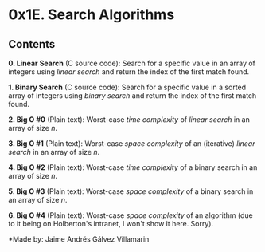 # 0x1E. Search Algorithms

## Contents

**0. Linear Search** (C source code): Search for a specific value in an array of integers using *linear search* and return the index of the first match found.

**1. Binary Search** (C source code): Search for a specific value in a sorted array of integers using *binary search* and return the index of the first match found.

**2. Big O #0** (Plain text): Worst-case *time complexity* of *linear search* in an array of size *n*.

**3. Big O #1** (Plain text): Worst-case *space complexity* of an (iterative) *linear search* in an array of size *n*.

**4. Big O #2** (Plain text): Worst-case *time complexity* of a binary search in an array of size *n*.

**5. Big O #3** (Plain text): Worst-case *space complexity* of a binary search in an array of size *n*.

**6. Big O #4** (Plain text): Worst-case *space complexity* of an algorithm (due to it being on Holberton's intranet, I won't show it here. Sorry).

*Made by: Jaime Andrés Gálvez Villamarin
